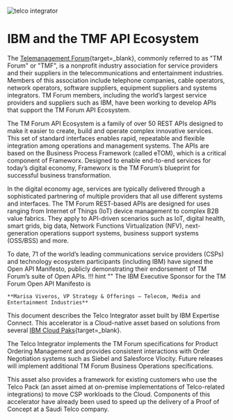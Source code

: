 ![telco integrator](img/banner.png)
# IBM and the TMF API Ecosystem

The [Telemanagement Forum](https://www.tmforum.org/){target=_blank}, commonly referred to as "TM Forum" or "TMF", is a nonprofit industry association for service providers and their suppliers in the telecommunications and entertainment industries. Members of this association include telephone companies, cable operators, network operators, software suppliers, equipment suppliers and systems integrators. TM Forum members, including the world’s largest service providers and suppliers such as IBM, have been working to develop APIs that support the TM Forum API Ecosystem.

The TM Forum API Ecosystem is a family of over 50 REST APIs designed to make it easier to create, build and operate complex innovative services. This set of standard interfaces enables rapid, repeatable and flexible integration among operations and management systems. The APIs are based on the Business Process Framework (called eTOM), which is a critical component of Frameworx. Designed to enable end-to-end services for today’s digital economy, Frameworx is the TM Forum’s blueprint for successful business transformation.

In the digital economy age, services are typically delivered through a sophisticated partnering of multiple providers that all use different systems and interfaces. The TM Forum REST-based APIs are designed for uses ranging from Internet of Things (IoT) device management to complex B2B value fabrics. They apply to API-driven scenarios such as IoT, digital health, smart grids, big data, Network Functions Virtualization (NFV), next-generation operations support systems, business support systems (OSS/BSS) and more.

To date, 71 of the world’s leading communications service providers (CSPs) and technology ecosystem participants (including IBM) have signed the Open API Manifesto, publicly demonstrating their endorsement of TM Forum’s suite of Open APIs. 
!!! hint ""
    The IBM Executive Sponsor for the TM Forum Open API Manifesto is 
    
    **Marisa Viveros, VP Strategy & Offerings – Telecom, Media and Entertainment Industries**

This document describes the Telco Integrator asset built by IBM Expertise Connect. This accelerator is a Cloud-native asset based on solutions from several [IBM Cloud Paks](https://www.ibm.com/cloud/paks){target=_blank}.

The Telco Integrator implements the TM Forum specifications for Product Ordering Management and provides consistent interactions with Order Negotiation systems such as Siebel and Salesforce Vlocity. Future releases will implement additional TM Forum Business Operations specifications.

This asset also provides a framework for existing customers who use the Telco Pack (an asset aimed at on-premise implementations of Telco-related integrations) to move CSP workloads to the Cloud. Components of this accelerator have already been used to speed up the delivery of a Proof of Concept at a Saudi Telco company.
